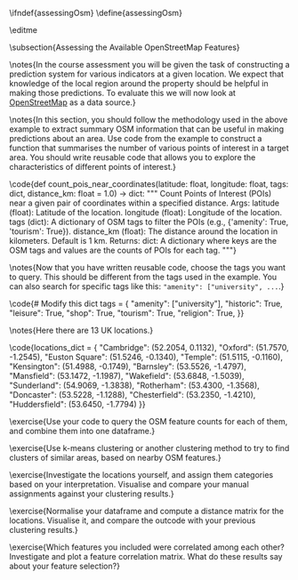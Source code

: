 \ifndef{assessingOsm}
\define{assessingOsm}

\editme

\subsection{Assessing the Available OpenStreetMap Features}

\notes{In the course assessment you will be given the task of constructing a prediction system for various indicators at a given location. We expect that knowledge of the local region around the property should be helpful in making those predictions. To evaluate this we will now look at [OpenStreetMap](https://www.openstreetmap.org) as a data source.}

\notes{In this section, you should follow the methodology used in the above example to extract summary OSM information that can be useful in making predictions about an area. Use code from the example to construct a function that summarises the number of various points of interest in a target area. You should write reusable code that allows you to explore the characteristics of different points of interest.}

\code{def count_pois_near_coordinates(latitude: float, longitude: float, tags: dict, distance_km: float = 1.0) -> dict:
    """
    Count Points of Interest (POIs) near a given pair of coordinates within a specified distance.
    Args:
        latitude (float): Latitude of the location.
        longitude (float): Longitude of the location.
        tags (dict): A dictionary of OSM tags to filter the POIs (e.g., {'amenity': True, 'tourism': True}).
        distance_km (float): The distance around the location in kilometers. Default is 1 km.
    Returns:
        dict: A dictionary where keys are the OSM tags and values are the counts of POIs for each tag.
    """}

\notes{Now that you have written reusable code, choose the tags you want to query. This should be different from the tags used in the example. You can also search for specific tags like this: `"amenity": ["university", ...`.}

\code{# Modify this dict
tags = {
    "amenity": ["university"],
    "historic": True,
    "leisure": True,
    "shop": True,
    "tourism": True,
    "religion": True,
}}

\notes{Here there are 13 UK locations.}

\code{locations_dict = {
    "Cambridge": (52.2054, 0.1132),
    "Oxford": (51.7570, -1.2545),
    "Euston Square": (51.5246, -0.1340),
    "Temple": (51.5115, -0.1160),
    "Kensington": (51.4988, -0.1749),
    "Barnsley": (53.5526, -1.4797),
    "Mansfield": (53.1472, -1.1987),
    "Wakefield": (53.6848, -1.5039),
    "Sunderland": (54.9069, -1.3838),
    "Rotherham": (53.4300, -1.3568),
    "Doncaster": (53.5228, -1.1288),
    "Chesterfield": (53.2350, -1.4210),
    "Huddersfield": (53.6450, -1.7794)
    }}

\exercise{Use your code to query the OSM feature counts for each of them, and combine them into one dataframe.}

\exercise{Use k-means clustering or another clustering method to try to find clusters of similar areas, based on nearby OSM features.}

\exercise{Investigate the locations yourself, and assign them categories based on your interpretation. Visualise and compare your manual assignments against your clustering results.}

\exercise{Normalise your dataframe and compute a distance matrix for the locations. Visualise it, and compare the outcode with your previous clustering results.}

\exercise{Which features you included were correlated among each other? Investigate and plot a feature correlation matrix. What do these results say about your feature selection?}

